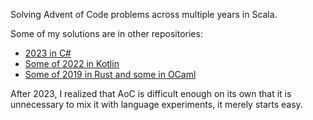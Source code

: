 Solving Advent of Code problems across multiple years in Scala.

Some of my solutions are in other repositories:
- [2023 in C#](https://github.com/VelizarHristov/AdventOfCode2023)
- [Some of 2022 in Kotlin](https://github.com/VelizarHristov/advent_of_code_2022)
- [Some of 2019 in Rust and some in OCaml](https://github.com/VelizarHristov/advent_of_code_2019)

After 2023, I realized that AoC is difficult enough on its own that it is unnecessary to mix it with language experiments, it merely starts easy.
